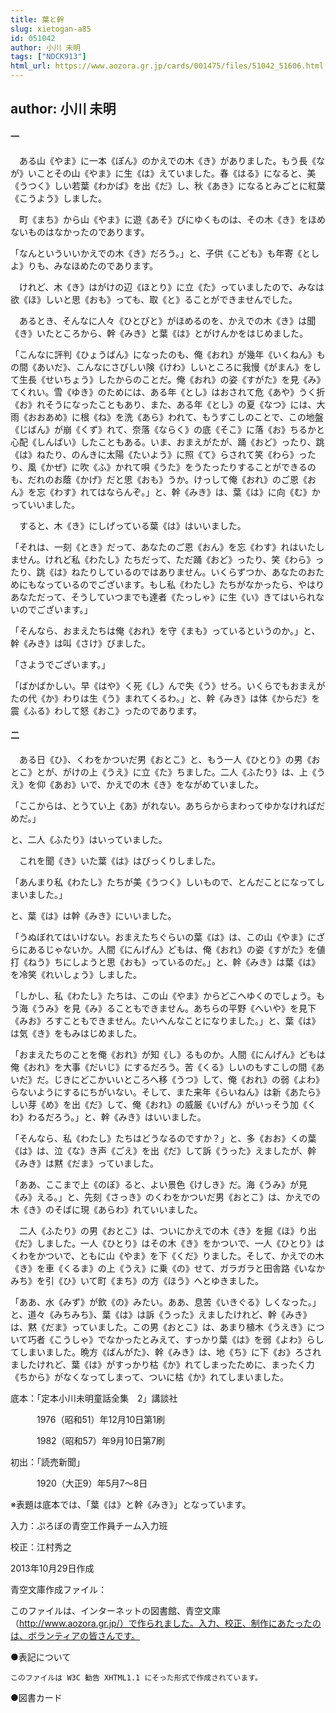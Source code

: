 ```yaml
---
title: 葉と幹
slug: xietogan-a85
id: 051042
author: 小川 未明
tags: ["NDCK913"]
html_url: https://www.aozora.gr.jp/cards/001475/files/51042_51606.html
---
```


## author: 小川 未明

#### 一




　ある山《やま》に一本《ぽん》のかえでの木《き》がありました。もう長《なが》いことその山《やま》に生《は》えていました。春《はる》になると、美《うつく》しい若葉《わかば》を出《だ》し、秋《あき》になるとみごとに紅葉《こうよう》しました。

　町《まち》から山《やま》に遊《あそ》びにゆくものは、その木《き》をほめないものはなかったのであります。

「なんといういいかえでの木《き》だろう。」と、子供《こども》も年寄《としよ》りも、みなほめたのであります。

　けれど、木《き》はがけの辺《ほとり》に立《た》っていましたので、みなは欲《ほ》しいと思《おも》っても、取《と》ることができませんでした。

　あるとき、そんなに人々《ひとびと》がほめるのを、かえでの木《き》は聞《き》いたところから、幹《みき》と葉《は》とがけんかをはじめました。

「こんなに評判《ひょうばん》になったのも、俺《おれ》が幾年《いくねん》もの間《あいだ》、こんなにさびしい険《けわ》しいところに我慢《がまん》をして生長《せいちょう》したからのことだ。俺《おれ》の姿《すがた》を見《み》てくれい。雪《ゆき》のためには、ある年《とし》はおされて危《あや》うく折《お》れそうになったこともあり、また、ある年《とし》の夏《なつ》には、大雨《おおあめ》に根《ね》を洗《あら》われて、もうすこしのことで、この地盤《じばん》が崩《くず》れて、奈落《ならく》の底《そこ》に落《お》ちるかと心配《しんぱい》したこともある。いま、おまえがたが、踊《おど》ったり、跳《は》ねたり、のんきに太陽《たいよう》に照《て》らされて笑《わら》ったり、風《かぜ》に吹《ふ》かれて唄《うた》をうたったりすることができるのも、だれのお蔭《かげ》だと思《おも》うか。けっして俺《おれ》のご恩《おん》を忘《わす》れてはならんぞ。」と、幹《みき》は、葉《は》に向《む》かっていいました。

　すると、木《き》にしげっている葉《は》はいいました。

「それは、一刻《とき》だって、あなたのご恩《おん》を忘《わす》れはいたしません。けれど私《わたし》たちだって、ただ踊《おど》ったり、笑《わら》ったり、跳《は》ねたりしているのではありません。いくらずつか、あなたのおためにもなっているのでございます。もし私《わたし》たちがなかったら、やはりあなただって、そうしていつまでも達者《たっしゃ》に生《い》きてはいられないのでございます。」

「そんなら、おまえたちは俺《おれ》を守《まも》っているというのか。」と、幹《みき》は叫《さけ》びました。

「さようでございます。」

「ばかばかしい。早《はや》く死《し》んで失《う》せろ。いくらでもおまえがたの代《か》わりは生《う》まれてくるわ。」と、幹《みき》は体《からだ》を震《ふる》わして怒《おこ》ったのであります。



#### 二




　ある日《ひ》、くわをかついだ男《おとこ》と、もう一人《ひとり》の男《おとこ》とが、がけの上《うえ》に立《た》ちました。二人《ふたり》は、上《うえ》を仰《あお》いで、かえでの木《き》をながめていました。

「ここからは、とうてい上《あ》がれない。あちらからまわってゆかなければだめだ。」

と、二人《ふたり》はいっていました。

　これを聞《き》いた葉《は》はびっくりしました。

「あんまり私《わたし》たちが美《うつく》しいもので、とんだことになってしまいました。」

と、葉《は》は幹《みき》にいいました。

「うぬぼれてはいけない。おまえたちぐらいの葉《は》は、この山《やま》にざらにあるじゃないか。人間《にんげん》どもは、俺《おれ》の姿《すがた》を値打《ねう》ちにしようと思《おも》っているのだ。」と、幹《みき》は葉《は》を冷笑《れいしょう》しました。

「しかし、私《わたし》たちは、この山《やま》からどこへゆくのでしょう。もう海《うみ》を見《み》ることもできません。あちらの平野《へいや》を見下《みお》ろすこともできません。たいへんなことになりました。」と、葉《は》は気《き》をもみはじめました。

「おまえたちのことを俺《おれ》が知《し》るものか。人間《にんげん》どもは俺《おれ》を大事《だいじ》にするだろう。苦《くる》しいのもすこしの間《あいだ》だ。じきにどこかいいところへ移《うつ》して、俺《おれ》の弱《よわ》らないようにするにちがいない。そして、また来年《らいねん》は新《あたら》しい芽《め》を出《だ》して、俺《おれ》の威厳《いげん》がいっそう加《くわ》わるだろう。」と、幹《みき》はいいました。

「そんなら、私《わたし》たちはどうなるのですか？」と、多《おお》くの葉《は》は、泣《な》き声《ごえ》を出《だ》して訴《うった》えましたが、幹《みき》は黙《だま》っていました。

「ああ、ここまで上《のぼ》ると、よい景色《けしき》だ。海《うみ》が見《み》える。」と、先刻《さっき》のくわをかついだ男《おとこ》は、かえでの木《き》のそばに現《あらわ》れていいました。

　二人《ふたり》の男《おとこ》は、ついにかえでの木《き》を掘《ほ》り出《だ》しました。一人《ひとり》はその木《き》をかついで、一人《ひとり》はくわをかついで、ともに山《やま》を下《くだ》りました。そして、かえでの木《き》を車《くるま》の上《うえ》に乗《の》せて、ガラガラと田舎路《いなかみち》を引《ひ》いて町《まち》の方《ほう》へとゆきました。

「ああ、水《みず》が飲《の》みたい。ああ、息苦《いきぐる》しくなった。」と、道々《みちみち》、葉《は》は訴《うった》えましたけれど、幹《みき》は、黙《だま》っていました。この男《おとこ》は、あまり植木《うえき》について巧者《こうしゃ》でなかったとみえて、すっかり葉《は》を弱《よわ》らしてしまいました。晩方《ばんがた》、幹《みき》は、地《ち》に下《お》ろされましたけれど、葉《は》がすっかり枯《か》れてしまったために、まったく力《ちから》がなくなってしまって、ついに枯《か》れてしまいました。













底本：「定本小川未明童話全集　2」講談社

　　　1976（昭和51）年12月10日第1刷

　　　1982（昭和57）年9月10日第7刷

初出：「読売新聞」

　　　1920（大正9）年5月7～8日

※表題は底本では、「葉《は》と幹《みき》」となっています。

入力：ぷろぼの青空工作員チーム入力班

校正：江村秀之

2013年10月29日作成

青空文庫作成ファイル：

このファイルは、インターネットの図書館、青空文庫（http://www.aozora.gr.jp/）で作られました。入力、校正、制作にあたったのは、ボランティアの皆さんです。











●表記について


	このファイルは W3C 勧告 XHTML1.1 にそった形式で作成されています。







●図書カード